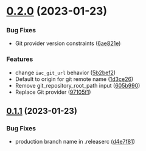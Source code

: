 # [0.2.0](https://git.fr.clara.net/claranet/projects/cloud/ccoe/claranet-terraform-default-tags/compare/v0.1.1...v0.2.0) (2023-01-23)


### Bug Fixes

* Git provider version constraints ([6ae821e](https://git.fr.clara.net/claranet/projects/cloud/ccoe/claranet-terraform-default-tags/commit/6ae821e2f4bd4f03e5507428ab4832ee99aab19a))


### Features

* change `iac_git_url` behavior ([5b2bef2](https://git.fr.clara.net/claranet/projects/cloud/ccoe/claranet-terraform-default-tags/commit/5b2bef2d48a5bc9c4100f3b73b4f2b280424d51d))
* Default to origin for git remote name ([1d3ce26](https://git.fr.clara.net/claranet/projects/cloud/ccoe/claranet-terraform-default-tags/commit/1d3ce2632869598424d9327ab796802c41bc3459))
* Remove git_repository_root_path input ([605b990](https://git.fr.clara.net/claranet/projects/cloud/ccoe/claranet-terraform-default-tags/commit/605b990510a6632114f4b5cf48c1a9df82fe3380))
* Replace Git provider ([97105f1](https://git.fr.clara.net/claranet/projects/cloud/ccoe/claranet-terraform-default-tags/commit/97105f1a828246d1bfe1685600b4178b0ff2893f))

## [0.1.1](https://git.fr.clara.net/claranet/projects/cloud/ccoe/claranet-terraform-default-tags/compare/v0.1.0...v0.1.1) (2023-01-23)


### Bug Fixes

* production branch name in .releaserc ([d4e7f81](https://git.fr.clara.net/claranet/projects/cloud/ccoe/claranet-terraform-default-tags/commit/d4e7f8173c0c893d3488703d6bef22645f8b3ea5))

